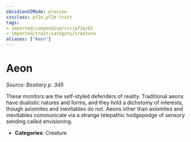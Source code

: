 ```yaml
---
obsidianUIMode: preview
cssclass: pf2e,pf2e-trait
tags:
- imported/compendium/src/pf2e/b1
- imported/trait/category/creature
aliases: ["Aeon"]
---
```

# Aeon  
*Source: Bestiary p. 345*  

These monitors are the self-styled defenders of reality. Traditional aeons have dualistic natures and forms, and they hold a dichotomy of interests, though axiomites and inevitables do not. Aeons other than axiomites and inevitables communicate via a strange telepathic hodgepodge of sensory sending called envisioning.

- **Categories**: Creature